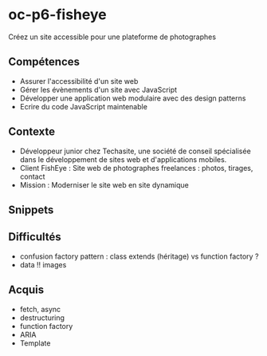 # oc-p6-fisheye
Créez un site accessible pour une plateforme de photographes

## Compétences
- Assurer l'accessibilité d'un site web
- Gérer les évènements d'un site avec JavaScript
- Développer une application web modulaire avec des design patterns
- Ecrire du code JavaScript maintenable

## Contexte
- Développeur junior chez Techasite, une société de conseil spécialisée dans le développement de sites web et d'applications mobiles.
- Client FishEye : Site web de photographes freelances : photos, tirages, contact
- Mission : Moderniser le site web en site dynamique

## Snippets

## Difficultés
- confusion factory pattern : class extends (héritage) vs function factory ?
-  data !! images

## Acquis
- fetch, async
- destructuring
- function factory
- ARIA
- Template